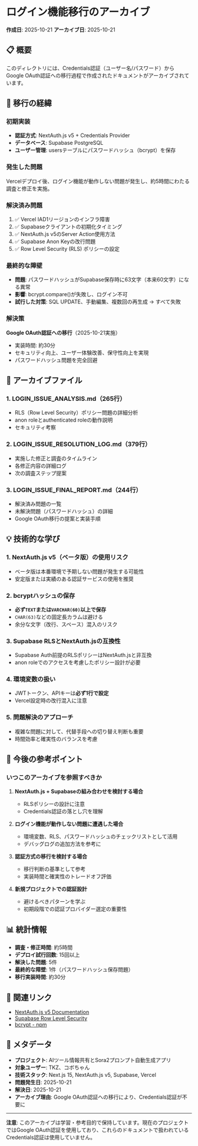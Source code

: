 # ログイン機能移行のアーカイブ

**作成日**: 2025-10-21
**アーカイブ日**: 2025-10-21

## 📋 概要

このディレクトリには、Credentials認証（ユーザー名/パスワード）からGoogle OAuth認証への移行過程で作成されたドキュメントがアーカイブされています。

## 🔄 移行の経緯

### 初期実装
- **認証方式**: NextAuth.js v5 + Credentials Provider
- **データベース**: Supabase PostgreSQL
- **ユーザー管理**: usersテーブルにパスワードハッシュ（bcrypt）を保存

### 発生した問題
Vercelデプロイ後、ログイン機能が動作しない問題が発生し、約5時間にわたる調査と修正を実施。

### 解決済み問題
1. ✅ Vercel IAD1リージョンのインフラ障害
2. ✅ Supabaseクライアントの初期化タイミング
3. ✅ NextAuth.js v5のServer Action使用方法
4. ✅ Supabase Anon Keyの改行問題
5. ✅ Row Level Security (RLS) ポリシーの設定

### 最終的な障壁
- **問題**: パスワードハッシュがSupabase保存時に63文字（本来60文字）になる異常
- **影響**: bcrypt.compare()が失敗し、ログイン不可
- **試行した対策**: SQL UPDATE、手動編集、複数回の再生成 → すべて失敗

### 解決策
**Google OAuth認証への移行**（2025-10-21実施）
- 実装時間: 約30分
- セキュリティ向上、ユーザー体験改善、保守性向上を実現
- パスワードハッシュ問題を完全回避

## 📂 アーカイブファイル

### 1. LOGIN_ISSUE_ANALYSIS.md（265行）
- RLS（Row Level Security）ポリシー問題の詳細分析
- anon roleとauthenticated roleの動作説明
- セキュリティ考察

### 2. LOGIN_ISSUE_RESOLUTION_LOG.md（379行）
- 実施した修正と調査のタイムライン
- 各修正内容の詳細ログ
- 次の調査ステップ提案

### 3. LOGIN_ISSUE_FINAL_REPORT.md（244行）
- 解決済み問題の一覧
- 未解決問題（パスワードハッシュ）の詳細
- Google OAuth移行の提案と実装手順

## 💡 技術的な学び

### 1. NextAuth.js v5（ベータ版）の使用リスク
- ベータ版は本番環境で予期しない問題が発生する可能性
- 安定版または実績のある認証サービスの使用を推奨

### 2. bcryptハッシュの保存
- **必ず`TEXT`または`VARCHAR(60)`以上で保存**
- `CHAR(63)`などの固定長カラムは避ける
- 余分な文字（改行、スペース）混入のリスク

### 3. Supabase RLSとNextAuth.jsの互換性
- Supabase Auth前提のRLSポリシーはNextAuth.jsと非互換
- anon roleでのアクセスを考慮したポリシー設計が必要

### 4. 環境変数の扱い
- JWTトークン、APIキーは**必ず1行で設定**
- Vercel設定時の改行混入に注意

### 5. 問題解決のアプローチ
- 複雑な問題に対して、代替手段への切り替え判断も重要
- 時間効率と確実性のバランスを考慮

## 🎯 今後の参考ポイント

### いつこのアーカイブを参照すべきか

1. **NextAuth.js + Supabaseの組み合わせを検討する場合**
   - RLSポリシーの設計に注意
   - Credentials認証の落とし穴を理解

2. **ログイン機能が動作しない問題に遭遇した場合**
   - 環境変数、RLS、パスワードハッシュのチェックリストとして活用
   - デバッグログの追加方法を参考に

3. **認証方式の移行を検討する場合**
   - 移行判断の基準として参考
   - 実装時間と確実性のトレードオフ評価

4. **新規プロジェクトでの認証設計**
   - 避けるべきパターンを学ぶ
   - 初期段階での認証プロバイダー選定の重要性

## 📊 統計情報

- **調査・修正時間**: 約5時間
- **デプロイ試行回数**: 15回以上
- **解決した問題**: 5件
- **最終的な障壁**: 1件（パスワードハッシュ保存問題）
- **移行実装時間**: 約30分

## 🔗 関連リンク

- [NextAuth.js v5 Documentation](https://next-auth.js.org/)
- [Supabase Row Level Security](https://supabase.com/docs/guides/auth/row-level-security)
- [bcrypt - npm](https://www.npmjs.com/package/bcryptjs)

## 📝 メタデータ

- **プロジェクト**: AIツール情報共有とSora2プロンプト自動生成アプリ
- **対象ユーザー**: TKZ、コボちゃん
- **技術スタック**: Next.js 15, NextAuth.js v5, Supabase, Vercel
- **問題発生日**: 2025-10-21
- **解決日**: 2025-10-21
- **アーカイブ理由**: Google OAuth認証への移行により、Credentials認証が不要に

---

**注意**: このアーカイブは学習・参考目的で保持しています。現在のプロジェクトではGoogle OAuth認証を使用しており、これらのドキュメントで扱われているCredentials認証は使用していません。
